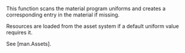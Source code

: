 This function scans the material program uniforms and creates a corresponding entry in the material if missing.

Resources are loaded from the asset system if a default uniform value requires it.

See [man.Assets].